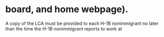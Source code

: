 # board, and home webpage).

A copy of the LCA must be provided to each H-1B nonimmigrant no later than the time the H-1B nonimmigrant reports to work at
